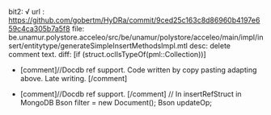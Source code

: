 bit2: √
url : https://github.com/gobertm/HyDRa/commit/9ced25c163c8d86960b4197e659c4ca305b7a5f8
file: be.unamur.polystore.acceleo/src/be/unamur/polystore/acceleo/main/impl/insert/entitytype/generateSimpleInsertMethodsImpl.mtl
desc: delete comment text.
diff: 
 [if (struct.oclIsTypeOf(pml::Collection))]
- [comment]//Docdb ref support. Code written by copy pasting adapting above. Late writing. [/comment]
+ [comment]//Docdb ref support.  [/comment]
 // In insertRefStruct in MongoDB
 Bson filter = new Document();
 Bson updateOp;